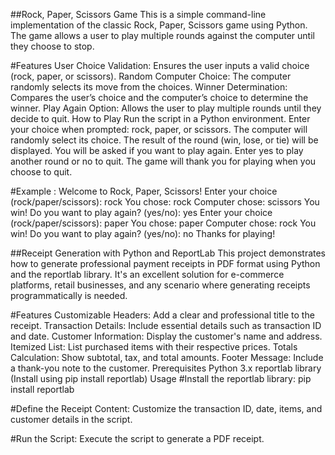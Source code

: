 ##Rock, Paper, Scissors Game
This is a simple command-line implementation of the classic Rock, Paper, Scissors game using Python. The game allows a user to play multiple rounds against the computer until they choose to stop.

#Features
User Choice Validation: Ensures the user inputs a valid choice (rock, paper, or scissors).
Random Computer Choice: The computer randomly selects its move from the choices.
Winner Determination: Compares the user’s choice and the computer’s choice to determine the winner.
Play Again Option: Allows the user to play multiple rounds until they decide to quit.
How to Play
Run the script in a Python environment.
Enter your choice when prompted: rock, paper, or scissors.
The computer will randomly select its choice.
The result of the round (win, lose, or tie) will be displayed.
You will be asked if you want to play again. Enter yes to play another round or no to quit.
The game will thank you for playing when you choose to quit.

#Example :
Welcome to Rock, Paper, Scissors!
Enter your choice (rock/paper/scissors): rock
You chose: rock
Computer chose: scissors
You win!
Do you want to play again? (yes/no): yes
Enter your choice (rock/paper/scissors): paper
You chose: paper
Computer chose: rock
You win!
Do you want to play again? (yes/no): no
Thanks for playing!







##Receipt Generation with Python and ReportLab
This project demonstrates how to generate professional payment receipts in PDF format using Python and the reportlab library. It's an excellent solution for e-commerce platforms, retail businesses, and any scenario where generating receipts programmatically is needed.

#Features
Customizable Headers: Add a clear and professional title to the receipt.
Transaction Details: Include essential details such as transaction ID and date.
Customer Information: Display the customer's name and address.
Itemized List: List purchased items with their respective prices.
Totals Calculation: Show subtotal, tax, and total amounts.
Footer Message: Include a thank-you note to the customer.
Prerequisites
Python 3.x
reportlab library (Install using pip install reportlab)
Usage
#Install the reportlab library:
pip install reportlab

#Define the Receipt Content:
Customize the transaction ID, date, items, and customer details in the script.

#Run the Script:
Execute the script to generate a PDF receipt.

